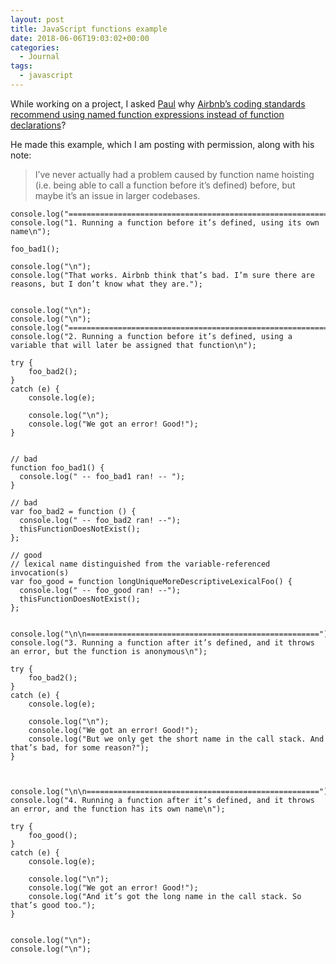 ```yaml
---
layout: post
title: JavaScript functions example
date: 2018-06-06T19:03:02+00:00
categories:
  - Journal
tags:
  - javascript
---
```

While working on a project, I asked [Paul](http://www.pauldwaite.co.uk/) why [Airbnb’s coding standards recommend using named function expressions instead of function declarations](https://github.com/airbnb/javascript#functions)?

He made this example, which I am posting with permission, along with his note:

> I’ve never actually had a problem caused by function name hoisting (i.e. being able to call a function before it’s defined) before, but maybe it’s an issue in larger codebases.
>
>

```
console.log("=============================================================");
console.log("1. Running a function before it’s defined, using its own name\n");

foo_bad1();

console.log("\n");
console.log("That works. Airbnb think that’s bad. I’m sure there are reasons, but I don’t know what they are.");


console.log("\n");
console.log("\n");
console.log("=============================================================");
console.log("2. Running a function before it’s defined, using a variable that will later be assigned that function\n");

try {
	foo_bad2();
}
catch (e) {
	console.log(e);

	console.log("\n");
	console.log("We got an error! Good!");
}


// bad
function foo_bad1() {
  console.log(" -- foo_bad1 ran! -- ");
}

// bad
var foo_bad2 = function () {
  console.log(" -- foo_bad2 ran! --");
  thisFunctionDoesNotExist();
};

// good
// lexical name distinguished from the variable-referenced invocation(s)
var foo_good = function longUniqueMoreDescriptiveLexicalFoo() {
  console.log(" -- foo_good ran! --");
  thisFunctionDoesNotExist();
};


console.log("\n\n====================================================");
console.log("3. Running a function after it’s defined, and it throws an error, but the function is anonymous\n");

try {
	foo_bad2();
}
catch (e) {
	console.log(e);

	console.log("\n");
	console.log("We got an error! Good!");
	console.log("But we only get the short name in the call stack. And that’s bad, for some reason?");
}



console.log("\n\n====================================================");
console.log("4. Running a function after it’s defined, and it throws an error, and the function has its own name\n");

try {
	foo_good();
}
catch (e) {
	console.log(e);

	console.log("\n");
	console.log("We got an error! Good!");
	console.log("And it’s got the long name in the call stack. So that’s good too.");
}


console.log("\n");
console.log("\n");
```

